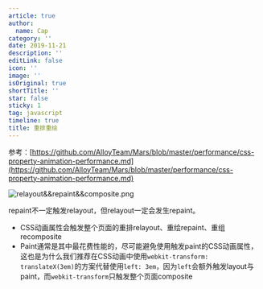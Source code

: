 ```yaml
---
article: true
author:
  name: Cap
category: ''
date: 2019-11-21
description: ''
editLink: false
icon: ''
image: ''
isOriginal: true
shortTitle: ''
star: false
sticky: 1
tag: javascript
timeline: true
title: 重排重绘
---
```





  参考：[https://github.com/AlloyTeam/Mars/blob/master/performance/css-property-animation-performance.md](https://github.com/AlloyTeam/Mars/blob/master/performance/css-property-animation-performance.md)

![relayout&&repaint&&composite.png](https://cdn.nlark.com/yuque/0/2019/png/297368/1574304166487-08c0ee90-8778-465e-861b-ca07e18f10a4.png#align=left&display=inline&height=684&name=relayout%26%26repaint%26%26composite.png&originHeight=684&originWidth=872&size=18498&status=done&width=872)

repaint不一定触发relayout，但relayout一定会发生repaint。

- CSS动画属性会触发整个页面的重排relayout、重绘repaint、重组recomposite
- Paint通常是其中最花费性能的，尽可能避免使用触发paint的CSS动画属性，这也是为什么我们推荐在CSS动画中使用`webkit-transform: translateX(3em)`的方案代替使用`left: 3em`，因为`left`会额外触发layout与paint，而`webkit-transform`只触发整个页面composite
